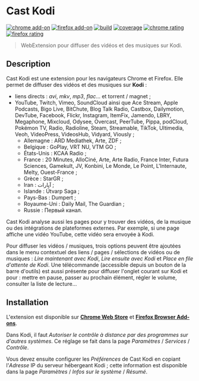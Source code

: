 # Cast Kodi

[![chrome add-on][img-chrome_add-on]][link-chrome_add-on]
[![firefox add-on][img-firefox_add-on]][link-firefox_add-on]
[![build][img-build]][link-build]
[![coverage][img-coverage]][link-coverage]
[![chrome rating][img-chrome_rating]][link-chrome_rating]
[![firefox rating][img-firefox_rating]][link-firefox_rating]

> WebExtension pour diffuser des vidéos et des musiques sur Kodi.

## Description

Cast Kodi est une extension pour les navigateurs Chrome et Firefox. Elle permet
de diffuser des vidéos et des musiques sur **Kodi** :

- liens directs : *avi*, *mkv*, *mp3*, *flac*… et torrent / magnet ;
- YouTube, Twitch, Vimeo, SoundCloud ainsi que Ace Stream, Apple Podcasts,
  Bigo Live, BitChute, Blog Talk Radio, Castbox, Dailymotion, DevTube, Facebook,
  Flickr, Instagram, ItemFix, Jamendo, LBRY, Megaphone, Mixcloud, Odysee,
  Overcast, PeerTube, Pippa, podCloud, Pokémon TV, Radio, Radioline, Steam,
  Streamable, TikTok, Ultimedia, Veoh, VideoPress, VideosHub, Vidyard, Viously ;
  - Allemagne : ARD Mediathek, Arte, ZDF ;
  - Belgique : GoPlay, VRT NU, VTM GO ;
  - États-Unis : KCAA Radio ;
  - France : 20 Minutes, AlloCiné, Arte, Arte Radio, France Inter, Futura
    Sciences, Gamekult, JV, Konbini, Le Monde, Le Point, L'Internaute, Melty,
    Ouest-France ;
  - Grèce : StarGR ;
  - Iran : آپارات ;
  - Islande : Útvarp Saga ;
  - Pays-Bas : Dumpert ;
  - Royaume-Uni : Daily Mail, The Guardian ;
  - Russie : Первый канал.

Cast Kodi analyse aussi les pages pour y trouver des vidéos, de la musique ou
des intégrations de plateformes externes. Par exemple, si une page affiche une
vidéo YouTube, cette vidéo sera envoyée à Kodi.

Pour diffuser les vidéos / musiques, trois options peuvent être ajoutées dans le
menu contextuel des liens / pages / sélections de vidéos ou de musiques : *Lire
maintenant avec Kodi*, *Lire ensuite avec Kodi* et *Place en file d'attente de
Kodi*. Une télécommande (accessible depuis un bouton de la barre d'outils) est
aussi présente pour diffuser l'onglet courant sur Kodi et pour : mettre en
pause, passer au prochain élément, régler le volume, consulter la liste de
lecture…

## Installation

L'extension est disponible sur **[Chrome Web Store][link-chrome_add-on]** et
**[Firefox Browser Add-ons][link-firefox_add-on]**.

Dans Kodi, il faut *Autoriser le contrôle à distance par des programmes sur
d'autres systèmes*. Ce réglage se fait dans la page *Paramètres* / *Services* /
*Contrôle*.

Vous devez ensuite configurer les *Préférences* de Cast Kodi en copiant
l'*Adresse* IP du serveur hébergeant Kodi ; cette information est disponible
dans la page *Paramètres* / *Infos sur le système* / *Résumé*.

[img-chrome_add-on]:https://img.shields.io/chrome-web-store/v/gojlijimdlgjlliggedhakpefimkedmb?label=add-on&logo=googlechrome&logoColor=white
[img-firefox_add-on]:https://img.shields.io/amo/v/castkodi.svg?label=add-on&logo=firefox-browser&logoColor=white
[img-build]:https://img.shields.io/github/workflow/status/regseb/castkodi/CI
[img-coverage]:https://img.shields.io/coveralls/github/regseb/castkodi
[img-chrome_rating]:https://img.shields.io/chrome-web-store/stars/gojlijimdlgjlliggedhakpefimkedmb?label=rating&logo=googlechrome&logoColor=white
[img-firefox_rating]:https://img.shields.io/amo/stars/castkodi.svg?label=rating&logo=firefox-browser&logoColor=white

[link-chrome_add-on]:https://chrome.google.com/webstore/detail/cast-kodi/gojlijimdlgjlliggedhakpefimkedmb
[link-firefox_add-on]:https://addons.mozilla.org/addon/castkodi/
[link-build]:https://github.com/regseb/castkodi/actions/workflows/ci.yml?query=branch%3Amaster
[link-coverage]:https://coveralls.io/github/regseb/castkodi
[link-chrome_rating]:https://chrome.google.com/webstore/detail/cast-kodi/gojlijimdlgjlliggedhakpefimkedmb/reviews
[link-firefox_rating]:https://addons.mozilla.org/addon/castkodi/reviews/
